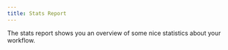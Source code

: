 ```yaml
---
title: Stats Report
---
```


The stats report shows you an overview of some nice statistics about your workflow.
